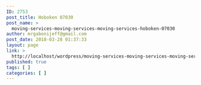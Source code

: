```yaml
---
ID: 2753
post_title: Hoboken 07030
post_name: >
  moving-services-moving-services-moving-services-hoboken-07030
author: mrgabonijeff@gmail.com
post_date: 2018-03-28 01:37:33
layout: page
link: >
  http://localhost/wordpress/moving-services-moving-services-moving-services-hoboken-07030/
published: true
tags: [ ]
categories: [ ]
---
```

